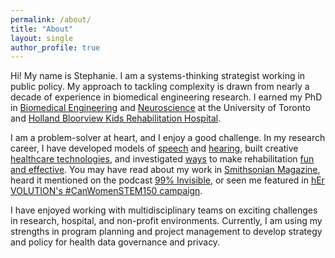 ```yaml
---
permalink: /about/
title: "About"
layout: single
author_profile: true
---
```

Hi! My name is Stephanie. I am a systems-thinking strategist working in public policy. My approach to tackling complexity is drawn from nearly a decade of experience in biomedical engineering research. I earned my PhD in [Biomedical Engineering](https://ibbme.utoronto.ca/) and [Neuroscience](http://www.neuroscience.utoronto.ca/) at the University of Toronto and [Holland Bloorview Kids Rehabilitation Hospital](https://research.hollandbloorview.ca/).

I am a problem-solver at heart, and I enjoy a good challenge. In my research career, I have developed models of [speech](/research/auditoryfb) and [hearing](/research/soundloc), built creative [healthcare technologies](/research/biomusic), and investigated [ways](/research/auditoryfb) to make rehabilitation [fun and effective](/research/musicmaster). You may have read about my work in [Smithsonian Magazine](http://www.smithsonianmag.com/innovation/can-biomusic-offer-kids-autism-new-way-communicate-180968649/), heard it mentioned on the podcast [99% Invisible](https://99percentinvisible.org/episode/sound-and-health-hospitals/), or seen me featured in [hEr VOLUTION's #CanWomenSTEM150 campaign](https://www.hervolution.org/150-days-canadian-women-stem-week-13-wrap/).

 I have enjoyed working with multidisciplinary teams on exciting challenges in research, hospital, and non-profit environments. Currently, I am using my strengths in program planning and project management to develop strategy and policy for health data governance and privacy.
